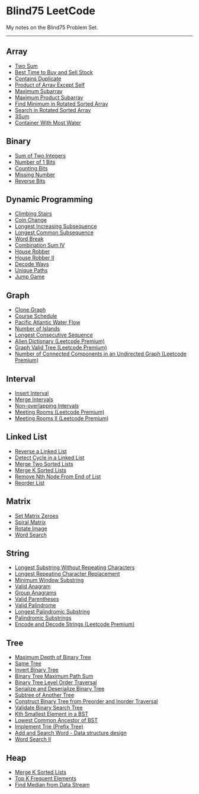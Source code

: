 # Blind75 LeetCode

My notes on the Blind75 Problem Set.

---

## Array
- [Two Sum](Knowledge/Leetcode/Problems/Two%20Sum.md)
- [Best Time to Buy and Sell Stock](Knowledge/Leetcode/Problems/Best%20Time%20to%20Buy%20and%20Sell%20Stock.md)
- [Contains Duplicate](Knowledge/Leetcode/Problems/Contains%20Duplicate.md)
- [Product of Array Except Self](Knowledge/Leetcode/Problems/Product%20of%20Array%20Except%20Self.md)
- [Maximum Subarray](Knowledge/Leetcode/Problems/Maximum%20Subarray.md)
- [Maximum Product Subarray](Knowledge/Leetcode/Problems/Maximum%20Product%20Subarray.md)
- [Find Minimum in Rotated Sorted Array](Knowledge/Leetcode/Problems/Find%20Minimum%20in%20Rotated%20Sorted%20Array.md)
- [Search in Rotated Sorted Array](Knowledge/Leetcode/Problems/Search%20in%20Rotated%20Sorted%20Array.md)
- [3Sum](Knowledge/Leetcode/Problems/3Sum.md)
- [Container With Most Water](Knowledge/Leetcode/Problems/Container%20With%20Most%20Water.md)

## Binary
- [Sum of Two Integers](Knowledge/Leetcode/Problems/Sum%20of%20Two%20Integers.md)
- [Number of 1 Bits](Knowledge/Leetcode/Problems/Number%20of%201%20Bits.md)
- [Counting Bits](Knowledge/Leetcode/Problems/Counting%20Bits.md)
- [Missing Number](Knowledge/Leetcode/Problems/Missing%20Number.md)
- [Reverse Bits](Knowledge/Leetcode/Problems/Reverse%20Bits.md)

## Dynamic Programming
- [Climbing Stairs](Knowledge/Leetcode/Problems/Climbing%20Stairs.md)
- [Coin Change](Knowledge/Leetcode/Problems/Coin%20Change.md)
- [Longest Increasing Subsequence](Knowledge/Leetcode/Problems/Longest%20Increasing%20Subsequence.md)
- [Longest Common Subsequence](Knowledge/Leetcode/Problems/Longest%20Common%20Subsequence.md)
- [Word Break](Knowledge/Leetcode/Problems/Word%20Break.md)
- [Combination Sum IV](Knowledge/Leetcode/Problems/Combination%20Sum%20IV.md)
- [House Robber](Knowledge/Leetcode/Problems/House%20Robber.md)
- [House Robber II](Knowledge/Leetcode/Problems/House%20Robber%20II.md)
- [Decode Ways](Knowledge/Leetcode/Problems/Decode%20Ways.md)
- [Unique Paths](Knowledge/Leetcode/Problems/Unique%20Paths.md)
- [Jump Game](Knowledge/Leetcode/Problems/Jump%20Game.md)

## Graph
- [Clone Graph](Knowledge/Leetcode/Problems/Clone%20Graph.md)
- [Course Schedule](Knowledge/Leetcode/Problems/Course%20Schedule.md)
- [Pacific Atlantic Water Flow](Knowledge/Leetcode/Problems/Pacific%20Atlantic%20Water%20Flow.md)
- [Number of Islands](Knowledge/Leetcode/Problems/Number%20of%20Islands.md)
- [Longest Consecutive Sequence](Knowledge/Leetcode/Problems/Longest%20Consecutive%20Sequence.md)
- [Alien Dictionary (Leetcode Premium)](Knowledge/Leetcode/Problems/Alien%20Dictionary%20(Leetcode%20Premium).md)
- [Graph Valid Tree (Leetcode Premium)](Knowledge/Leetcode/Problems/Graph%20Valid%20Tree%20(Leetcode%20Premium).md)
- [Number of Connected Components in an Undirected Graph (Leetcode Premium)](Knowledge/Leetcode/Problems/Number%20of%20Connected%20Components%20in%20an%20Undirected%20Graph%20(Leetcode%20Premium).md)

## Interval
- [Insert Interval](Knowledge/Leetcode/Problems/Insert%20Interval.md)
- [Merge Intervals](Knowledge/Leetcode/Problems/Merge%20Intervals.md)
- [Non-overlapping Intervals](Knowledge/Leetcode/Problems/Non-overlapping%20Intervals.md)
- [Meeting Rooms (Leetcode Premium)](Knowledge/Leetcode/Problems/Meeting%20Rooms%20(Leetcode%20Premium).md)
- [Meeting Rooms II (Leetcode Premium)](Knowledge/Leetcode/Problems/Meeting%20Rooms%20II%20(Leetcode%20Premium).md)

## Linked List
- [Reverse a Linked List](Knowledge/Leetcode/Problems/Reverse%20a%20Linked%20List.md)
- [Detect Cycle in a Linked List](Knowledge/Leetcode/Problems/Detect%20Cycle%20in%20a%20Linked%20List.md)
- [Merge Two Sorted Lists](Knowledge/Leetcode/Problems/Merge%20Two%20Sorted%20Lists.md)
- [Merge K Sorted Lists](Knowledge/Leetcode/Problems/Merge%20K%20Sorted%20Lists.md)
- [Remove Nth Node From End of List](Knowledge/Leetcode/Problems/Remove%20Nth%20Node%20From%20End%20of%20List.md)
- [Reorder List](Knowledge/Leetcode/Problems/Reorder%20List.md)

## Matrix
- [Set Matrix Zeroes](Knowledge/Leetcode/Problems/Set%20Matrix%20Zeroes.md)
- [Spiral Matrix](Knowledge/Leetcode/Problems/Spiral%20Matrix.md)
- [Rotate Image](Knowledge/Leetcode/Problems/Rotate%20Image.md)
- [Word Search](Knowledge/Leetcode/Problems/Word%20Search.md)

## String
- [Longest Substring Without Repeating Characters](Knowledge/Leetcode/Problems/Longest%20Substring%20Without%20Repeating%20Characters.md)
- [Longest Repeating Character Replacement](Knowledge/Leetcode/Problems/Longest%20Repeating%20Character%20Replacement.md)
- [Minimum Window Substring](Knowledge/Leetcode/Problems/Minimum%20Window%20Substring.md)
- [Valid Anagram](Knowledge/Leetcode/Problems/Valid%20Anagram.md)
- [Group Anagrams](Knowledge/Leetcode/Problems/Group%20Anagrams.md)
- [Valid Parentheses](Knowledge/Leetcode/Problems/Valid%20Parentheses.md)
- [Valid Palindrome](Knowledge/Leetcode/Problems/Valid%20Palindrome.md)
- [Longest Palindromic Substring](Knowledge/Leetcode/Problems/Longest%20Palindromic%20Substring.md)
- [Palindromic Substrings](Knowledge/Leetcode/Problems/Palindromic%20Substrings.md)
- [Encode and Decode Strings (Leetcode Premium)](Knowledge/Leetcode/Problems/Encode%20and%20Decode%20Strings%20(Leetcode%20Premium).md)

## Tree
- [Maximum Depth of Binary Tree](Knowledge/Leetcode/Problems/Maximum%20Depth%20of%20Binary%20Tree.md)
- [Same Tree](Knowledge/Leetcode/Problems/Same%20Tree.md)
- [Invert Binary Tree](Knowledge/Leetcode/Problems/Invert%20Binary%20Tree.md)
- [Binary Tree Maximum Path Sum](Knowledge/Leetcode/Problems/Binary%20Tree%20Maximum%20Path%20Sum.md)
- [Binary Tree Level Order Traversal](Knowledge/Leetcode/Problems/Binary%20Tree%20Level%20Order%20Traversal.md)
- [Serialize and Deserialize Binary Tree](Knowledge/Leetcode/Problems/Serialize%20and%20Deserialize%20Binary%20Tree.md)
- [Subtree of Another Tree](Knowledge/Leetcode/Problems/Subtree%20of%20Another%20Tree.md)
- [Construct Binary Tree from Preorder and Inorder Traversal](Knowledge/Leetcode/Problems/Construct%20Binary%20Tree%20from%20Preorder%20and%20Inorder%20Traversal.md)
- [Validate Binary Search Tree](Knowledge/Leetcode/Problems/Validate%20Binary%20Search%20Tree.md)
- [Kth Smallest Element in a BST](Knowledge/Leetcode/Problems/Kth%20Smallest%20Element%20in%20a%20BST.md)
- [Lowest Common Ancestor of BST](Knowledge/Leetcode/Problems/Lowest%20Common%20Ancestor%20of%20BST.md)
- [Implement Trie (Prefix Tree)](Knowledge/Leetcode/Problems/Implement%20Trie%20(Prefix%20Tree).md)
- [Add and Search Word - Data structure design](Knowledge/Leetcode/Problems/Add%20and%20Search%20Word%20-%20Data%20structure%20design.md)
- [Word Search II](Knowledge/Leetcode/Problems/Word%20Search%20II.md)

## Heap
- [Merge K Sorted Lists](Knowledge/Leetcode/Problems/Merge%20K%20Sorted%20Lists.md)
- [Top K Frequent Elements](Knowledge/Leetcode/Problems/Top%20K%20Frequent%20Elements.md)
- [Find Median from Data Stream](Knowledge/Leetcode/Problems/Find%20Median%20from%20Data%20Stream.md)
